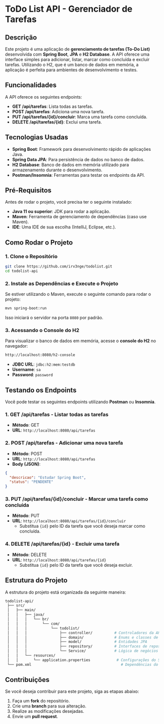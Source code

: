 # ToDo List API - Gerenciador de Tarefas

## Descrição

Este projeto é uma aplicação de **gerenciamento de tarefas (To-Do List)** desenvolvida com **Spring Boot**, **JPA** e **H2 Database**. A API oferece uma interface simples para adicionar, listar, marcar como concluída e excluir tarefas. Utilizando o H2, que é um banco de dados em memória, a aplicação é perfeita para ambientes de desenvolvimento e testes.

## Funcionalidades

A API oferece os seguintes endpoints:

- **GET /api/tarefas**: Lista todas as tarefas.
- **POST /api/tarefas**: Adiciona uma nova tarefa.
- **PUT /api/tarefas/{id}/concluir**: Marca uma tarefa como concluída.
- **DELETE /api/tarefas/{id}**: Exclui uma tarefa.

## Tecnologias Usadas

- **Spring Boot**: Framework para desenvolvimento rápido de aplicações Java.
- **Spring Data JPA**: Para persistência de dados no banco de dados.
- **H2 Database**: Banco de dados em memória utilizado para armazenamento durante o desenvolvimento.
- **Postman/Insomnia**: Ferramentas para testar os endpoints da API.

## Pré-Requisitos

Antes de rodar o projeto, você precisa ter o seguinte instalado:

- **Java 11 ou superior**: JDK para rodar a aplicação.
- **Maven**: Ferramenta de gerenciamento de dependências (caso use Maven).
- **IDE**: Uma IDE de sua escolha (IntelliJ, Eclipse, etc.).

## Como Rodar o Projeto

### 1. Clone o Repositório

```bash
git clone https://github.com/irv3nge/todolist.git
cd todolist-api
```

### 2. Instale as Dependências e Execute o Projeto

Se estiver utilizando o Maven, execute o seguinte comando para rodar o projeto:

```bash
mvn spring-boot:run
```

Isso iniciará o servidor na porta `8080` por padrão.

### 3. Acessando o Console do H2

Para visualizar o banco de dados em memória, acesse o **console do H2** no navegador:

```bash
http://localhost:8080/h2-console
```

- **JDBC URL**: `jdbc:h2:mem:testdb`
- **Username**: `sa`
- **Password**: `password`

## Testando os Endpoints

Você pode testar os seguintes endpoints utilizando **Postman** ou **Insomnia**.

### 1. **GET /api/tarefas** - Listar todas as tarefas

- **Método**: GET
- **URL**: `http://localhost:8080/api/tarefas`

### 2. **POST /api/tarefas** - Adicionar uma nova tarefa

- **Método**: POST
- **URL**: `http://localhost:8080/api/tarefas`
- **Body (JSON)**:

```json
{
  "descricao": "Estudar Spring Boot",
  "status": "PENDENTE"
}
```

### 3. **PUT /api/tarefas/{id}/concluir** - Marcar uma tarefa como concluída

- **Método**: PUT
- **URL**: `http://localhost:8080/api/tarefas/{id}/concluir`
  - Substitua `{id}` pelo ID da tarefa que você deseja marcar como concluída.

### 4. **DELETE /api/tarefas/{id}** - Excluir uma tarefa

- **Método**: DELETE
- **URL**: `http://localhost:8080/api/tarefas/{id}`
  - Substitua `{id}` pelo ID da tarefa que você deseja excluir.

## Estrutura do Projeto

A estrutura do projeto está organizada da seguinte maneira:

```bash
todolist-api/
 ├── src/
 │   ├── main/
 │   │   ├── java/
 │   │   │   └── br/
 │   │   │       └── com/
 │   │   │           └── todolist/
 │   │   │               ├── controller/          # Controladores da API
 │   │   │               ├── domain/              # Enums e classes de domínio
 │   │   │               ├── model/               # Entidades JPA
 │   │   │               ├── repository/          # Interfaces de repositório
 │   │   │               └── Service/             # Lógica de negócios
 │   │   └── resources/
 │   │       └── application.properties            # Configurações do Spring Boot
 └── pom.xml                                         # Dependências do Maven
```

## Contribuições

Se você deseja contribuir para este projeto, siga as etapas abaixo:

1. Faça um **fork** do repositório.
2. Crie uma **branch** para sua alteração.
3. Realize as modificações desejadas.
4. Envie um **pull request**.

